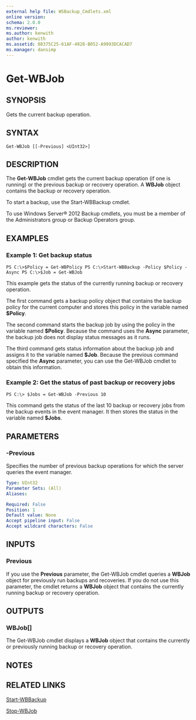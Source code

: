 ```yaml
---
external help file: WSBackup_Cmdlets.xml
online version: 
schema: 2.0.0
ms.reviewer:
ms.author: kenwith
author: kenwith
ms.assetid: 08375C25-61AF-4928-B052-A9993DCACAD7
ms.manager: dansimp
---
```


# Get-WBJob

## SYNOPSIS
Gets the current backup operation.

## SYNTAX

```
Get-WBJob [[-Previous] <UInt32>]
```

## DESCRIPTION
The **Get-WBJob** cmdlet gets the current backup operation (if one is running) or the previous backup or recovery operation.
A **WBJob** object contains the backup or recovery operation.

To start a backup, use the Start-WBBackup cmdlet.

To use Windows Server® 2012 Backup cmdlets, you must be a member of the Administrators group or Backup Operators group.

## EXAMPLES

### Example 1: Get backup status
```
PS C:\>$Policy = Get-WBPolicy PS C:\>Start-WBBackup -Policy $Policy -Async PS C:\>$Job = Get-WBJob
```

This example gets the status of the currently running backup or recovery operation.

The first command gets a backup policy object that contains the backup policy for the current computer and stores this policy in the variable named **$Policy**.

The second command starts the backup job by using the policy in the variable named **$Policy**.
Because the command uses the **Async** parameter, the backup job does not display status messages as it runs.

The third command gets status information about the backup job and assigns it to the variable named **$Job**.
Because the previous command specified the **Async** parameter, you can use the Get-WBJob cmdlet to obtain this information.

### Example 2: Get the status of past backup or recovery jobs
```
PS C:\> $Jobs = Get-WBJob -Previous 10
```

This command gets the status of the last 10 backup or recovery jobs from the backup events in the event manager.
It then stores the status in the variable named **$Jobs**.

## PARAMETERS

### -Previous
Specifies the number of previous backup operations for which the server queries the event manager.

```yaml
Type: UInt32
Parameter Sets: (All)
Aliases: 

Required: False
Position: 1
Default value: None
Accept pipeline input: False
Accept wildcard characters: False
```

## INPUTS

### Previous
If you use the **Previous** parameter, the Get-WBJob cmdlet queries a **WBJob** object for previously run backups and recoveries.
If you do not use this parameter, the cmdlet returns a **WBJob** object that contains the currently running backup or recovery operation.

## OUTPUTS

### WBJob[]
The Get-WBJob cmdlet displays a **WBJob** object that contains the currently or previously running backup or recovery operation.

## NOTES

## RELATED LINKS

[Start-WBBackup](./Start-WBBackup.md)

[Stop-WBJob](./Stop-WBJob.md)

